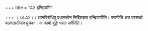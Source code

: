 +++
title = "42 इन्द्रियाणि"

+++
।।3.42।। ज्ञानविरोधिषु प्रधानत्वेन निर्दिशन्नाह इन्द्रियाणीति। पराणीति
अत्र परशब्दो बलवत्प्रतीपत्वसूचकः। यः कामो बुद्धेः परतः सर्वैरिति।
